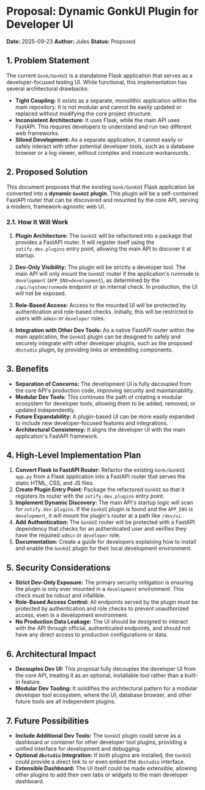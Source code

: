 # Proposal: Dynamic GonkUI Plugin for Developer UI

**Date:** 2025-09-23
**Author:** Jules
**Status:** Proposed

## 1. Problem Statement

The current `Gonk/GonkUI` is a standalone Flask application that serves as a developer-focused testing UI. While functional, this implementation has several architectural drawbacks:

-   **Tight Coupling:** It exists as a separate, monolithic application within the main repository. It is not modular and cannot be easily updated or replaced without modifying the core project structure.
-   **Inconsistent Architecture:** It uses Flask, while the main API uses FastAPI. This requires developers to understand and run two different web frameworks.
-   **Siloed Development:** As a separate application, it cannot easily or safely interact with other potential developer tools, such as a database browser or a log viewer, without complex and insecure workarounds.

## 2. Proposed Solution

This document proposes that the existing `Gonk/GonkUI` Flask application be converted into a **dynamic `GonkUI` plugin**. This plugin will be a self-contained FastAPI router that can be discovered and mounted by the core API, serving a modern, framework-agnostic web UI.

### 2.1. How It Will Work

1.  **Plugin Architecture:** The `GonkUI` will be refactored into a package that provides a FastAPI router. It will register itself using the `zotify.dev.plugins` entry point, allowing the main API to discover it at startup.

2.  **Dev-Only Visibility:** The plugin will be strictly a developer tool. The main API will only mount the `GonkUI` router if the application's runmode is `development` (`APP_ENV=development`), as determined by the `/api/system/runmode` endpoint or an internal check. In production, the UI will not be exposed.

3.  **Role-Based Access:** Access to the mounted UI will be protected by authentication and role-based checks. Initially, this will be restricted to users with `admin` or `developer` roles.

4.  **Integration with Other Dev Tools:** As a native FastAPI router within the main application, the `GonkUI` plugin can be designed to safely and securely integrate with other developer plugins, such as the proposed `dbstudio` plugin, by providing links or embedding components.

## 3. Benefits

-   **Separation of Concerns:** The development UI is fully decoupled from the core API's production code, improving security and maintainability.
-   **Modular Dev Tools:** This continues the path of creating a modular ecosystem for developer tools, allowing them to be added, removed, or updated independently.
-   **Future Expandability:** A plugin-based UI can be more easily expanded to include new developer-focused features and integrations.
-   **Architectural Consistency:** It aligns the developer UI with the main application's FastAPI framework.

## 4. High-Level Implementation Plan

1.  **Convert Flask to FastAPI Router:** Refactor the existing `Gonk/GonkUI` `app.py` from a Flask application into a FastAPI router that serves the static HTML, CSS, and JS files.
2.  **Create Plugin Entry Point:** Package the refactored `GonkUI` so that it registers its router with the `zotify.dev.plugins` entry point.
3.  **Implement Dynamic Discovery:** The main API's startup logic will scan for `zotify.dev.plugins`. If the `GonkUI` plugin is found and the `APP_ENV` is `development`, it will mount the plugin's router at a path like `/dev/ui`.
4.  **Add Authentication:** The `GonkUI` router will be protected with a FastAPI dependency that checks for an authenticated user and verifies they have the required `admin` or `developer` role.
5.  **Documentation:** Create a guide for developers explaining how to install and enable the `GonkUI` plugin for their local development environment.

## 5. Security Considerations

-   **Strict Dev-Only Exposure:** The primary security mitigation is ensuring the plugin is only ever mounted in a `development` environment. This check must be robust and infallible.
-   **Role-Based Access Control:** All endpoints served by the plugin must be protected by authentication and role checks to prevent unauthorized access, even in a development environment.
-   **No Production Data Leakage:** The UI should be designed to interact with the API through official, authenticated endpoints, and should not have any direct access to production configurations or data.

## 6. Architectural Impact

-   **Decouples Dev UI:** This proposal fully decouples the developer UI from the core API, treating it as an optional, installable tool rather than a built-in feature.
-   **Modular Dev Tooling:** It solidifies the architectural pattern for a modular developer tool ecosystem, where the UI, database browser, and other future tools are all independent plugins.

## 7. Future Possibilities

-   **Include Additional Dev Tools:** The `GonkUI` plugin could serve as a dashboard or container for other developer tool plugins, providing a unified interface for development and debugging.
-   **Optional `dbstudio` Integration:** If both plugins are installed, the `GonkUI` could provide a direct link to or even embed the `dbstudio` interface.
-   **Extensible Dashboard:** The UI itself could be made extensible, allowing other plugins to add their own tabs or widgets to the main developer dashboard.
